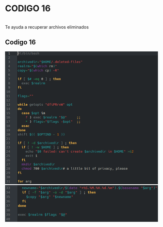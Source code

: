 # **CODIGO 16**
<br>
Te ayuda a recuperar archivos eliminados 
<br>

## Codigo 16  
![codigo16.png](codigo16.png)
![codigo16-1.png](codigo16-1.png)